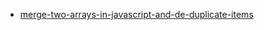 - [merge-two-arrays-in-javascript-and-de-duplicate-items](https://stackoverflow.com/questions/1584370/how-to-merge-two-arrays-in-javascript-and-de-duplicate-items)
